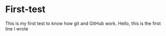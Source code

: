 # First-test
This is my first test to know how git and GitHub work.
Hello, this is the first line I wrote
